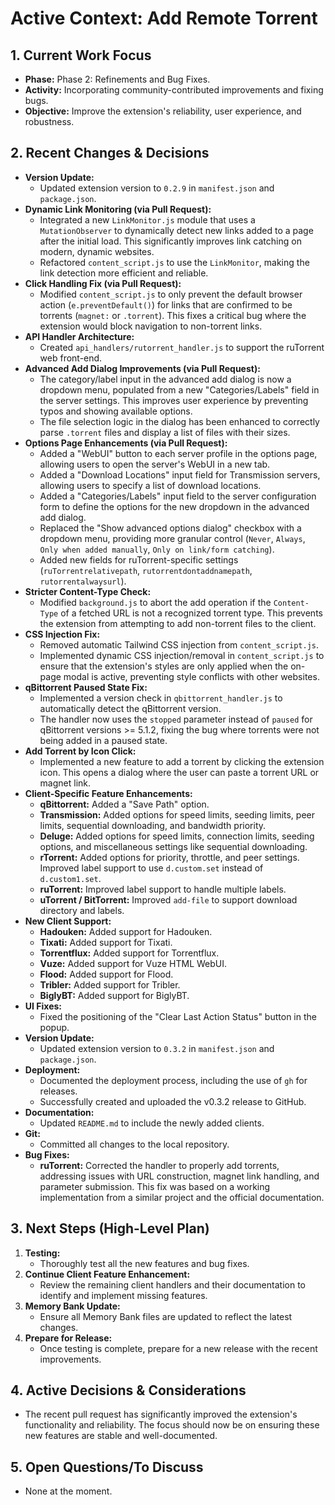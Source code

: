 # Active Context: Add Remote Torrent

## 1. Current Work Focus

-   **Phase:** Phase 2: Refinements and Bug Fixes.
-   **Activity:** Incorporating community-contributed improvements and fixing bugs.
-   **Objective:** Improve the extension's reliability, user experience, and robustness.

## 2. Recent Changes & Decisions

-   **Version Update:**
    -   Updated extension version to `0.2.9` in `manifest.json` and `package.json`.
-   **Dynamic Link Monitoring (via Pull Request):**
    -   Integrated a new `LinkMonitor.js` module that uses a `MutationObserver` to dynamically detect new links added to a page after the initial load. This significantly improves link catching on modern, dynamic websites.
    -   Refactored `content_script.js` to use the `LinkMonitor`, making the link detection more efficient and reliable.
-   **Click Handling Fix (via Pull Request):**
    -   Modified `content_script.js` to only prevent the default browser action (`e.preventDefault()`) for links that are confirmed to be torrents (`magnet:` or `.torrent`). This fixes a critical bug where the extension would block navigation to non-torrent links.
-   **API Handler Architecture:**
    -   Created `api_handlers/rutorrent_handler.js` to support the ruTorrent web front-end.
-   **Advanced Add Dialog Improvements (via Pull Request):**
    -   The category/label input in the advanced add dialog is now a dropdown menu, populated from a new "Categories/Labels" field in the server settings. This improves user experience by preventing typos and showing available options.
    -   The file selection logic in the dialog has been enhanced to correctly parse `.torrent` files and display a list of files with their sizes.
-   **Options Page Enhancements (via Pull Request):**
    -   Added a "WebUI" button to each server profile in the options page, allowing users to open the server's WebUI in a new tab.
    -   Added a "Download Locations" input field for Transmission servers, allowing users to specify a list of download locations.
    -   Added a "Categories/Labels" input field to the server configuration form to define the options for the new dropdown in the advanced add dialog.
    -   Replaced the "Show advanced options dialog" checkbox with a dropdown menu, providing more granular control (`Never`, `Always`, `Only when added manually`, `Only on link/form catching`).
    -   Added new fields for ruTorrent-specific settings (`ruTorrentrelativepath`, `rutorrentdontaddnamepath`, `rutorrentalwaysurl`).
-   **Stricter Content-Type Check:**
    -   Modified `background.js` to abort the add operation if the `Content-Type` of a fetched URL is not a recognized torrent type. This prevents the extension from attempting to add non-torrent files to the client.
-   **CSS Injection Fix:**
    -   Removed automatic Tailwind CSS injection from `content_script.js`.
    -   Implemented dynamic CSS injection/removal in `content_script.js` to ensure that the extension's styles are only applied when the on-page modal is active, preventing style conflicts with other websites.
-   **qBittorrent Paused State Fix:**
    -   Implemented a version check in `qbittorrent_handler.js` to automatically detect the qBittorrent version.
    -   The handler now uses the `stopped` parameter instead of `paused` for qBittorrent versions >= 5.1.2, fixing the bug where torrents were not being added in a paused state.
-   **Add Torrent by Icon Click:**
    -   Implemented a new feature to add a torrent by clicking the extension icon. This opens a dialog where the user can paste a torrent URL or magnet link.
-   **Client-Specific Feature Enhancements:**
    -   **qBittorrent:** Added a "Save Path" option.
    -   **Transmission:** Added options for speed limits, seeding limits, peer limits, sequential downloading, and bandwidth priority.
    -   **Deluge:** Added options for speed limits, connection limits, seeding options, and miscellaneous settings like sequential downloading.
    -   **rTorrent:** Added options for priority, throttle, and peer settings. Improved label support to use `d.custom.set` instead of `d.custom1.set`.
    -   **ruTorrent:** Improved label support to handle multiple labels.
    -   **uTorrent / BitTorrent:** Improved `add-file` to support download directory and labels.
-   **New Client Support:**
    -   **Hadouken:** Added support for Hadouken.
    -   **Tixati:** Added support for Tixati.
    -   **Torrentflux:** Added support for Torrentflux.
    -   **Vuze:** Added support for Vuze HTML WebUI.
    -   **Flood:** Added support for Flood.
    -   **Tribler:** Added support for Tribler.
    -   **BiglyBT:** Added support for BiglyBT.
-   **UI Fixes:**
    -   Fixed the positioning of the "Clear Last Action Status" button in the popup.
-   **Version Update:**
    -   Updated extension version to `0.3.2` in `manifest.json` and `package.json`.
-   **Deployment:**
    -   Documented the deployment process, including the use of `gh` for releases.
    -   Successfully created and uploaded the v0.3.2 release to GitHub.
-   **Documentation:**
    -   Updated `README.md` to include the newly added clients.
-   **Git:**
    -   Committed all changes to the local repository.
-   **Bug Fixes:**
    -   **ruTorrent:** Corrected the handler to properly add torrents, addressing issues with URL construction, magnet link handling, and parameter submission. This fix was based on a working implementation from a similar project and the official documentation.

## 3. Next Steps (High-Level Plan)

1.  **Testing:**
    -   Thoroughly test all the new features and bug fixes.
2.  **Continue Client Feature Enhancement:**
    -   Review the remaining client handlers and their documentation to identify and implement missing features.
3.  **Memory Bank Update:**
    -   Ensure all Memory Bank files are updated to reflect the latest changes.
4.  **Prepare for Release:**
    -   Once testing is complete, prepare for a new release with the recent improvements.

## 4. Active Decisions & Considerations

-   The recent pull request has significantly improved the extension's functionality and reliability. The focus should now be on ensuring these new features are stable and well-documented.

## 5. Open Questions/To Discuss
-   None at the moment.
